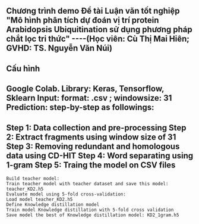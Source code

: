 Chương trình demo Đề tài Luận văn tốt nghiệp "**Mô hình phân tích dự đoán vị trí protein Arabidopsis Ubiquitination sử dụng phương pháp chắt lọc tri thức**"
**----(Học viên: Cù Thị Mai Hiên; GVHD: TS. Nguyễn Văn Núi)**
----
**Cấu hình**
----
Google Colab.
  Library: Keras, Tensorflow, Sklearn
  Input: format: .csv ; windowsize: 31
Prediction: step-by-step as followings:
----
  Step 1: Data collection and pre-processing
  Step 2: Extract fragments using window size of 31
  Step 3: Removing redundant and homologous data using CD-HIT
  Step 4: Word separating using 1-gram
  **Step 5: Traing the model on CSV files**
  ----
    Build teacher model:
    Train teacher model with teacher dataset and save this model: teacher_KD2.h5
    Evaluate model using 5-fold cross-validation:
    Load model teacher_KD2.h5
    Define Knowledge distillation model
    Train model Knowledge distillation with 5-fold cross validation
    Save model the best of Knowledge distillation model: KD2_1gram.h5
